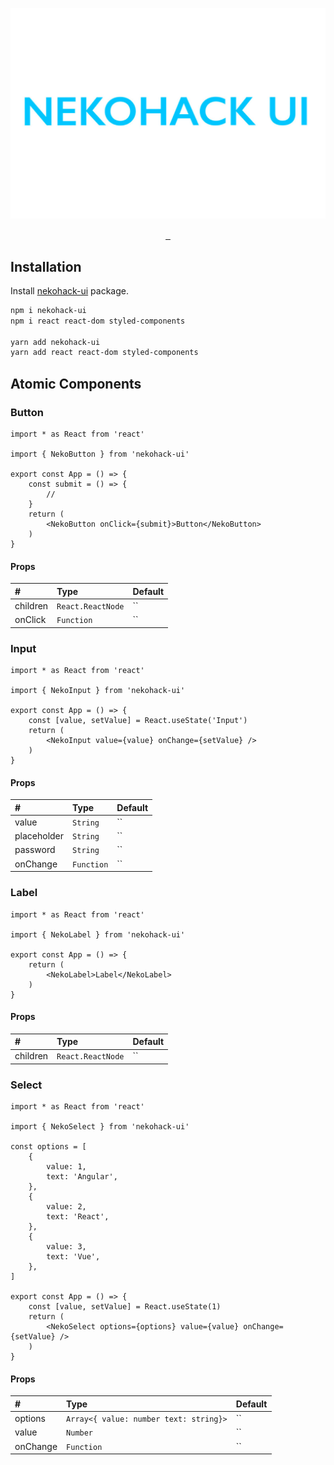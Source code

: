 <p align="center">
  <a href="https://npmjs.com/package/nekohack-ui"><img src='https://github.com/jiyuujin/nekohack-ui/blob/master/nekohack-ui.svg?sanitize=true' alt="nekohack-ui" title="nekohack-ui"/></a>　
</p>

<p align="center">
  <a href="https://npmjs.com/package/nekohack-ui">
    <img alt="" src="https://img.shields.io/npm/v/nekohack-ui/latest.svg?style=flat-square">
  </a>
  <a href="https://npmjs.com/package/nekohack-ui">
    <img alt="" src="https://img.shields.io/npm/v/nekohack-ui/beta.svg?style=flat-square">
  </a>
  <a href="https://npmjs.com/package/nekohack-ui">
    <img alt="" src="https://img.shields.io/npm/dt/nekohack-ui.svg?style=flat-square">
  </a>
</p>

## Installation

Install [nekohack-ui](https://www.npmjs.com/package/nekohack-ui) package.

```bash
npm i nekohack-ui
npm i react react-dom styled-components

yarn add nekohack-ui
yarn add react react-dom styled-components
```

## Atomic Components

### Button

```tsx
import * as React from 'react'

import { NekoButton } from 'nekohack-ui'

export const App = () => {
    const submit = () => {
        //
    }
    return (
        <NekoButton onClick={submit}>Button</NekoButton>
    )
}
```

#### Props

| # | Type | Default |
|:---|:---|:---|
| children | `React.ReactNode` | `` |
| onClick | `Function` | `` |

### Input

```tsx
import * as React from 'react'

import { NekoInput } from 'nekohack-ui'

export const App = () => {
    const [value, setValue] = React.useState('Input')
    return (
        <NekoInput value={value} onChange={setValue} />
    )
}
```

#### Props

| # | Type | Default |
|:---|:---|:---|
| value | `String` | `` |
| placeholder | `String` | `` |
| password | `String` | `` |
| onChange | `Function` | `` |

### Label

```tsx
import * as React from 'react'

import { NekoLabel } from 'nekohack-ui'

export const App = () => {
    return (
        <NekoLabel>Label</NekoLabel>
    )
}
```

#### Props

| # | Type | Default |
|:---|:---|:---|
| children | `React.ReactNode` | `` |

### Select

```tsx
import * as React from 'react'

import { NekoSelect } from 'nekohack-ui'

const options = [
    {
        value: 1,
        text: 'Angular',
    },
    {
        value: 2,
        text: 'React',
    },
    {
        value: 3,
        text: 'Vue',
    },
]

export const App = () => {
    const [value, setValue] = React.useState(1)
    return (
        <NekoSelect options={options} value={value} onChange={setValue} />
    )
}
```

#### Props

| # | Type | Default |
|:---|:---|:---|
| options | `Array<{ value: number text: string}>` | `` |
| value | `Number` | `` |
| onChange | `Function` | `` |
